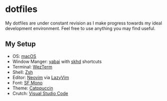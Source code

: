 # dotfiles

My dotfiles are under constant revision as I make progress towards my ideal development environment. Feel free to use anything you may find useful.

## My Setup

- OS: [macOS](https://support.apple.com/macos)
- Window Manger: [yabai](https://github.com/koekeishiya/yabai) with [skhd](https://github.com/koekeishiya/skhd) shortcuts
- Terminal: [WezTerm](https://github.com/wez/wezterm)
- Shell: [Zsh](https://www.zsh.org)
- Editor: [Neovim](https://github.com/neovim/neovim) via [LazyVim](https://github.com/LazyVim/LazyVim)
- Font: [SF Mono](https://developer.apple.com/fonts/)
- Theme: [Catppuccin](https://github.com/wez/wezterm)
- Crutch: [Visual Studio Code](https://github.com/microsoft/vscode)

